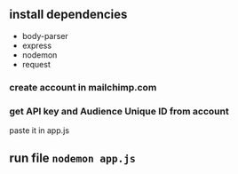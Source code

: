 ## install dependencies 
  - body-parser
  - express
  - nodemon
  - request
### create account in mailchimp.com 

### get API key and Audience Unique ID from account

paste it in app.js


## run file ```nodemon app.js```
